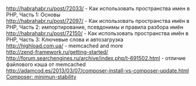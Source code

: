 http://habrahabr.ru/post/72033/ - Как использовать пространства имен в PHP, Часть 1: Основы<br/>
http://habrahabr.ru/post/72097/ - Как использовать пространства имён в PHP, Часть 2: импортирование, псевдонимы и правила разбора имён<br/>
http://habrahabr.ru/post/72150/ - Как использовать пространства имён в PHP, Часть 3: Ключевые слова и автозагрузка<br/>
http://highload.com.ua/ - memcached and more<br/>
http://zend-framework.ru/getting-started/ <br/>
http://forum.searchengines.ru/archive/index.php/t-691502.html - отличие файлового кэша от memcached <br/>
http://adamcod.es/2013/03/07/composer-install-vs-composer-update.html <br/>
<a href="http://rodush.com/2012/07/composer-minimum-stability-%D0%BF%D0%BE-%D1%83%D0%BC%D0%BE%D0%BB%D1%87%D0%B0%D0%BD%D0%B8%D1%8E-%D1%81%D1%87%D0%B8%D1%82%D0%B0%D0%B5%D1%82%D1%81%D1%8F-stable/">Composer: minimun-stability</a>
